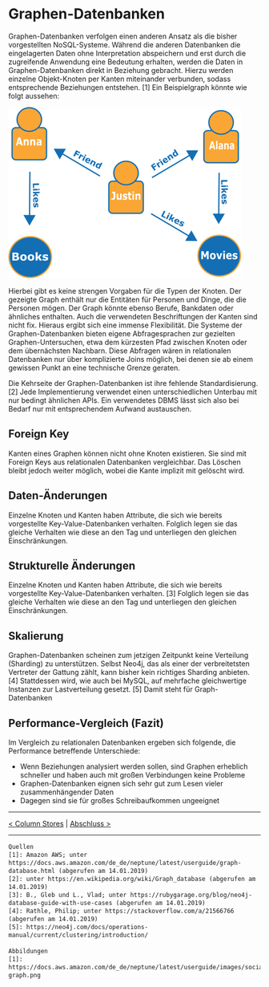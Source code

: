 # Graphen-Datenbanken

Graphen-Datenbanken verfolgen einen anderen Ansatz als die bisher vorgestellten NoSQL-Systeme. Während die anderen Datenbanken die eingelagerten Daten ohne Interpretation abspeichern und erst durch die zugreifende Anwendung eine Bedeutung erhalten, werden die Daten in Graphen-Datenbanken direkt in Beziehung gebracht. Hierzu werden einzelne Objekt-Knoten per Kanten miteinander verbunden, sodass entsprechende Beziehungen entstehen. [1] Ein Beispielgraph könnte wie folgt aussehen:

![](./images/graph.png)



Hierbei gibt es keine strengen Vorgaben für die Typen der Knoten. Der gezeigte Graph enthält nur die Entitäten für Personen und Dinge, die die Personen mögen. Der Graph könnte ebenso Berufe, Bankdaten oder ähnliches enthalten. Auch die verwendeten Beschriftungen der Kanten sind nicht fix. Hieraus ergibt sich eine immense Flexibilität. Die Systeme der Graphen-Datenbanken bieten eigene Abfragesprachen zur gezielten Graphen-Untersuchen, etwa dem kürzesten Pfad zwischen Knoten oder dem übernächsten Nachbarn. Diese Abfragen wären in relationalen Datenbanken nur über komplizierte Joins möglich, bei denen sie ab einem gewissen Punkt an eine technische Grenze geraten. 

Die Kehrseite der Graphen-Datenbanken ist ihre fehlende Standardisierung. [2] Jede Implementierung verwendet einen unterschiedlichen Unterbau mit nur bedingt ähnlichen APIs. Ein verwendetes DBMS lässt sich also bei Bedarf nur mit entsprechendem Aufwand austauschen.



## Foreign Key

Kanten eines Graphen können nicht ohne Knoten existieren. Sie sind mit Foreign Keys aus relationalen Datenbanken vergleichbar. Das Löschen bleibt jedoch weiter möglich, wobei die Kante implizit mit gelöscht wird.



## Daten-Änderungen

Einzelne Knoten und Kanten haben Attribute, die sich wie bereits vorgestellte Key-Value-Datenbanken verhalten. Folglich legen sie das gleiche Verhalten wie diese an den Tag und unterliegen den gleichen Einschränkungen.



## Strukturelle Änderungen

Einzelne Knoten und Kanten haben Attribute, die sich wie bereits vorgestellte Key-Value-Datenbanken verhalten. [3] Folglich legen sie das gleiche Verhalten wie diese an den Tag und unterliegen den gleichen Einschränkungen.



## Skalierung

Graphen-Datenbanken scheinen zum jetzigen Zeitpunkt keine Verteilung (Sharding) zu unterstützen. Selbst Neo4j, das als einer der verbreitetsten Vertreter der Gattung zählt, kann bisher kein richtiges Sharding anbieten. [4] Stattdessen wird, wie auch bei MySQL, auf mehrfache gleichwertige Instanzen zur Lastverteilung gesetzt. [5] Damit steht für Graph-Datenbanken 



## Performance-Vergleich (Fazit)

Im Vergleich zu relationalen Datenbanken ergeben sich folgende, die Performance betreffende Unterschiede:



* Wenn Beziehungen analysiert werden sollen, sind Graphen erheblich schneller und haben auch mit großen Verbindungen keine Probleme
* Graphen-Datenbanken eignen sich sehr gut zum Lesen vieler zusammenhängender Daten
* Dagegen sind sie für großes Schreibaufkommen ungeeignet



------

[< Column Stores](Column_Stores.md) | [Abschluss >](Abschluss.md)

***

```
Quellen
[1]: Amazon AWS; unter https://docs.aws.amazon.com/de_de/neptune/latest/userguide/graph-database.html (abgerufen am 14.01.2019)
[2]: unter https://en.wikipedia.org/wiki/Graph_database (abgerufen am 14.01.2019)
[3]: B., Gleb und L., Vlad; unter https://rubygarage.org/blog/neo4j-database-guide-with-use-cases (abgerufen am 14.01.2019)
[4]: Rathle, Philip; unter https://stackoverflow.com/a/21566766 (abgerufen am 14.01.2019)
[5]: https://neo4j.com/docs/operations-manual/current/clustering/introduction/

Abbildungen
[1]: https://docs.aws.amazon.com/de_de/neptune/latest/userguide/images/social-graph.png
```

